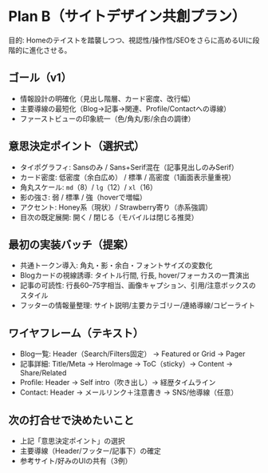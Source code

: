 # Plan B（サイトデザイン共創プラン）

目的: Homeのテイストを踏襲しつつ、視認性/操作性/SEOをさらに高めるUIに段階的に進化させる。

## ゴール（v1）
- 情報設計の明確化（見出し階層、カード密度、改行幅）
- 主要導線の最短化（Blog→記事→関連、Profile/Contactへの導線）
- ファーストビューの印象統一（色/角丸/影/余白の調律）

## 意思決定ポイント（選択式）
- タイポグラフィ: Sansのみ / Sans+Serif混在（記事見出しのみSerif）
- カード密度: 低密度（余白広め） / 標準 / 高密度（1画面表示量重視）
- 角丸スケール: `md`（8）/ `lg`（12）/ `xl`（16）
- 影の強さ: 弱 / 標準 / 強（hoverで増幅）
- アクセント: Honey系（現状）/ Strawberry寄り（赤系強調）
- 目次の既定展開: 開く / 閉じる（モバイルは閉じる推奨）

## 最初の実装バッチ（提案）
- 共通トークン導入: 角丸・影・余白・フォントサイズの変数化
- Blogカードの視線誘導: タイトル行間, 行長, hover/フォーカスの一貫演出
- 記事の可読性: 行長60–75字相当、画像キャプション、引用/注意ボックスのスタイル
- フッターの情報量整理: サイト説明/主要カテゴリー/連絡導線/コピーライト

## ワイヤフレーム（テキスト）
- Blog一覧: Header（Search/Filters固定） → Featured or Grid → Pager
- 記事詳細: Title/Meta → HeroImage → ToC（sticky）→ Content → Share/Related
- Profile: Header → Self intro（吹き出し）→ 経歴タイムライン
- Contact: Header → メールリンク＋注意書き → SNS/他導線（任意）

## 次の打合せで決めたいこと
- 上記「意思決定ポイント」の選択
- 主要導線（Header/フッター/記事下）の確定
- 参考サイト/好みのUIの共有（3例）

